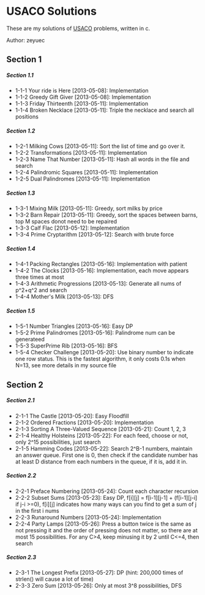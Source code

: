 # USACO Solutions

These are my solutions of [USACO](http://train.usaco.org) problems, written in c.

Author: zeyuec

## Section 1

##### Section 1.1 
* 1-1-1 Your ride is Here [2013-05-08]: Implementation
* 1-1-2 Greedy Gift Giver [2013-05-08]: Implementation
* 1-1-3 Friday Thirteenth [2013-05-11]: Implementation
* 1-1-4 Broken Necklace [2013-05-11]: Triple the necklace and search all positions

##### Section 1.2
* 1-2-1 Milking Cows [2013-05-11]: Sort the list of time and go over it.
* 1-2-2 Transformations [2013-05-11]: Implementation
* 1-2-3 Name That Number [2013-05-11]: Hash all words in the file and search
* 1-2-4 Palindromic Squares [2013-05-11]: Implementation
* 1-2-5 Dual Palindromes [2013-05-11]: Implementation

##### Section 1.3
* 1-3-1 Mixing Milk [2013-05-11]: Greedy, sort milks by price
* 1-3-2 Barn Repair [2013-05-11]: Greedy, sort the spaces between barns, top M spaces donot need to be repaired
* 1-3-3 Calf Flac [2013-05-12]: Implementation
* 1-3-4 Prime Cryptarithm [2013-05-12]: Search with brute force

##### Section 1.4
* 1-4-1 Packing Rectangles [2013-05-16]: Implementation with patient
* 1-4-2 The Clocks [2013-05-16]: Implementation, each move appears three times at most
* 1-4-3 Arithmetic Progressions [2013-05-13]: Generate all nums of p^2+q^2 and search
* 1-4-4 Mother's Milk [2013-05-13]: DFS

##### Section 1.5
* 1-5-1 Number Triangles [2013-05-16]: Easy DP
* 1-5-2 Prime Palindromes [2013-05-16]: Palindrome num can be generateed
* 1-5-3 SuperPrime Rib [2013-05-16]: BFS
* 1-5-4 Checker Challenge [2013-05-20]: Use binary number to indicate one row status. This is the fastest algorithm, it only costs 0.1s when N=13, see more details in my source file

## Section 2

##### Section 2.1
* 2-1-1 The Castle [2013-05-20]: Easy Floodfill
* 2-1-2 Ordered Fractions [2013-05-20]: Implementation
* 2-1-3 Sorting A Three-Valued Sequence [2013-05-21]: Count 1, 2, 3
* 2-1-4 Healthy Holsteins [2013-05-22]: For each feed, choose or not,  only 2^15 possibilities, just search
* 2-1-5 Hamming Codes [2013-05-22]: Search 2^B-1 numbers, maintain an answer queue. First one is 0, then check if the candidate number has at least D distance from each numbers in the queue, if it is, add it in.

##### Section 2.2
* 2-2-1 Preface Numbering [2013-05-24]: Count each character recursion
* 2-2-2 Subset Sums [2013-05-23]: Easy DP, f[i][j] = f[i-1][j-1] + (f[i-1][j-i] if j-i >=0), f[i][j] indicates how many ways can you find to get a sum of j in the first i nums
* 2-2-3 Runaround Numbers [2013-05-24]: Implementation
* 2-2-4 Party Lamps [2013-05-26]: Press a button twice is the same as not pressing it and the order of pressing does not matter, so there are at most 15 possibilities. For any C>4, keep minusing it by 2 until C<=4, then search

##### Section 2.3
* 2-3-1 The Longest Prefix [2013-05-27]: DP (hint: 200,000 times of strlen() will cause a lot of time)
* 2-3-3 Zero Sum [2013-05-26]: Only at most 3^8 possibilities, DFS

